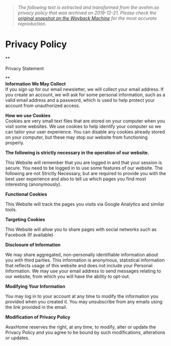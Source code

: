 > *The following text is extracted and transformed from the avxhm.se privacy policy that was archived on 2019-12-21. Please check the [original snapshot on the Wayback Machine](https://web.archive.org/web/20191221184720id_/https%3A//avxhm.se/policy.html) for the most accurate reproduction.*

# Privacy Policy

**

Privacy Statement

**  
**Information We May Collect**  
If you sign up for our email newsletter, we will collect your email address. If you create an account, we will ask for some personal information, such as a valid email address and a password, which is used to help protect your account from unauthorized access. 

**How we use Cookies**  
Cookies are very small text files that are stored on your computer when you visit some websites. We use cookies to help identify your computer so we can tailor your user experience. You can disable any cookies already stored on your computer, but these may stop our website from functioning properly. 

**The following is strictly necessary in the operation of our website.**  


This Website will remember that you are logged in and that your session is secure. You need to be logged in to use some features of our website. The following are not Strictly Necessary, but are required to provide you with the best user experience and also to tell us which pages you find most interesting (anonymously).

 **Functional Cookies**  


This Website will track the pages you visits via Google Analytics and similar tools. 

**Targeting Cookies**  


This Website will allow you to share pages with social networks such as Facebook (If available)

 **Disclosure of Information**  


We may share aggregated, non-personally identifiable information about you with third parties. This information is anonymous, statistical information that reflects usage of this website and does not include your Personal Information. We may use your email address to send messages relating to our website, from which you will have the ability to opt-out. 

**Modifying Your Information**  


You may log in to your account at any time to modify the information you provided when you created it. You may unsubscribe from any emails using the link provided in the email. 

**Modification of Privacy Policy**  


AvaxHome reserves the right, at any time, to modify, alter or update the Privacy Policy and you agree to be bound by such modifications, alterations or updates. 
